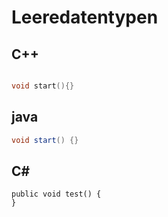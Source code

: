 # Leeredatentypen



## C++

```cpp

void start(){}

```

## java 

```java
void start() {}

```

## C#  


```
public void test() {
} 

```